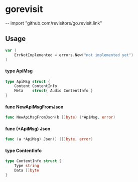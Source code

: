 # gorevisit
--
    import "github.com/revisitors/go.revisit.link"


## Usage

```go
var (
	ErrNotImplemented = errors.New("not implemented yet")
)
```

#### type ApiMsg

```go
type ApiMsg struct {
	Content ContentInfo
	Meta    struct{ Audio ContentInfo }
}
```


#### func  NewApiMsgFromJson

```go
func NewApiMsgFromJson(b []byte) (*ApiMsg, error)
```

#### func (*ApiMsg) Json

```go
func (a *ApiMsg) Json() ([]byte, error)
```

#### type ContentInfo

```go
type ContentInfo struct {
	Type string
	Data []byte
}
```
